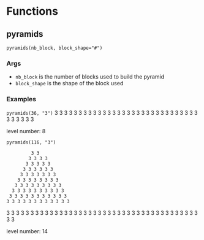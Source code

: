 # Functions

## pyramids

`pyramids(nb_block, block_shape="#")`

### Args

- `nb_block` is the number of blocks used to build the pyramid
- `block_shape` is the shape of the block used

### Examples

`pyramids(36, "3")`
        3
       3 3
      3 3 3
     3 3 3 3
    3 3 3 3 3
   3 3 3 3 3 3
  3 3 3 3 3 3 3
 3 3 3 3 3 3 3 3


level number:  8

`pyramids(116, "3")`
             
             3 3
            3 3 3 3
           3 3 3 3 3
          3 3 3 3 3 3
         3 3 3 3 3 3 3
        3 3 3 3 3 3 3 3
       3 3 3 3 3 3 3 3 3
      3 3 3 3 3 3 3 3 3 3
     3 3 3 3 3 3 3 3 3 3 3
    3 3 3 3 3 3 3 3 3 3 3 3
   3 3 3 3 3 3 3 3 3 3 3 3 3
  3 3 3 3 3 3 3 3 3 3 3 3 3 3
 3 3 3 3 3 3 3 3 3 3 3 3 3 3 3


level number:  14
  
